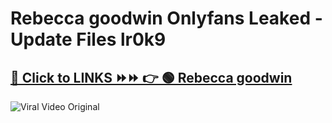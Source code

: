 
 # Rebecca goodwin Onlyfans Leaked - Update Files lr0k9

## <h2><a href="https://clipsfans.com/Rebecca_goodwin&ref=git">🔗 Click to LINKS ⏩⏩ 👉 🟢 Rebecca goodwin </a></h2>

<a href="https://clipsfans.com/Rebecca_goodwin&ref=git" rel="nofollow" data-target="animated-image.originalLink"><img src="https://i.ibb.co.com/xMMVF88/686577567.gif" alt="Viral Video Original" style="max-width: 100%; display: inline-block;" data-target="animated-image.originalImage"></a>

